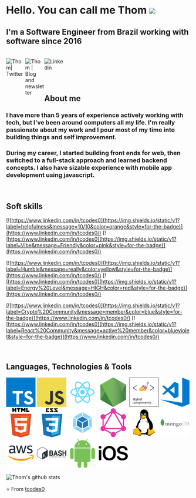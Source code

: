
# Hello. You can call me Thom ![](https://pronoun.cyou/x/y?subject=They&object=He&height=20)

## I'm a Software Engineer from Brazil working with software since 2016

<!-- [![tcodes0.substack.com](https://img.shields.io/static/v1?label=Blog%20-%20Substack&message=%20&color=pink&style=flat-square&logoColor=white)](http://tcodes0.substack.com/) -->
<br/>
<!-- <a href="https://twitter.com/thom_is_coding" >
  <img align="left" alt="Hemant Joshi| Twitter" width="22px" src="https://cdn.jsdelivr.net/npm/simple-icons@v3/icons/twitter.svg" />
</a> -->
<a href="https://twitter.com/thom_is_coding" >
  <img align="left" alt="Thom| Twitter" width="52px" src="https://cdn.jsdelivr.net/npm/simple-icons@v3/icons/twitter.svg" />
</a>
<a href="https://tcodes0.substack.com" >
  <img align="left" alt="Thom | Blog and newsletter" width="52px" src="https://res-4.cloudinary.com/crunchbase-production/image/upload/c_lpad,h_256,w_256,f_auto,q_auto:eco/itndzdrwlnb1w2yv0ssu" />
</a>
<a href="https://www.linkedin.com/in/tcodes0">
  <img align="left" alt="Linkedin" width="52px" src="https://cdn.jsdelivr.net/npm/simple-icons@v3/icons/linkedin.svg" />
</a>
<!-- <a href="https://t.me/ihemantjoshi">
  <img align="left" alt="Telegram" width="22px" src="https://cdn.jsdelivr.net/npm/simple-icons@v3/icons/telegram.svg" />
</a> -->
<br />
<br />
<br />
<br />

## About me

### I have more than 5 years of experience actively working with tech, but I've been around computers all my life. I'm really passionate about my work and I pour most of my time into building things and self improvement.
### During my career, I started building front ends for web, then switched to a full-stack approach and learned backend concepts. I also have sizable experience with mobile app development using javascript.

<!-- <img height="22" src="https://user-images.githubusercontent.com/21963291/87255354-63e3cf00-c460-11ea-9263-04c4f995b29a.png">  **I'm currently development Mobile Apps with React Native <img height="20" src="https://raw.githubusercontent.com/github/explore/80688e429a7d4ef2fca1e82350fe8e3517d3494d/topics/react-native/react-native.png">, and working remote at [Banco ABC (Arab Banking Corporation) Brasil](https://www.abcbrasil.com.br/)** -->

<!-- :page_with_curl: **I'm weekly posting tips from the world of technology on [LinkedIn](https://linkedin.com/in/ilda-silva-neta)**

:raising_hand: **I'm a volunteer mentor for the Space Squad - [Rocketseat](https://rocketseat.com.br/)** -->


<br/>

## Soft skills

[![https://www.linkedin.com/in/tcodes0](https://img.shields.io/static/v1?label=helpfulness&message=10/10&color=orange&style=for-the-badge)](https://www.linkedin.com/in/tcodes0/)
[![https://www.linkedin.com/in/tcodes0](https://img.shields.io/static/v1?label=Vibe&message=Friendly&color=pink&style=for-the-badge)](https://www.linkedin.com/in/tcodes0/)

[![https://www.linkedin.com/in/tcodes0](https://img.shields.io/static/v1?label=Humble&message=really&color=yellow&style=for-the-badge)](https://www.linkedin.com/in/tcodes0/)
[![https://www.linkedin.com/in/tcodes0](https://img.shields.io/static/v1?label=Energy%20Level&message=HIGH&color=red&style=for-the-badge)](https://www.linkedin.com/in/tcodes0/)

[![https://www.linkedin.com/in/tcodes0](https://img.shields.io/static/v1?label=Crypto%20Community&message=member&color=blue&style=for-the-badge)](https://www.linkedin.com/in/tcodes0/)
[![https://www.linkedin.com/in/tcodes0](https://img.shields.io/static/v1?label=React%20Community&message=active%20member&color=blueviolet&style=for-the-badge)](https://www.linkedin.com/in/tcodes0/)

<br/>


## Languages, Technologies & Tools

<code><img height="80" src="https://raw.githubusercontent.com/github/explore/80688e429a7d4ef2fca1e82350fe8e3517d3494d/topics/typescript/typescript.png"></code>
<code><img height="80" src="https://raw.githubusercontent.com/github/explore/80688e429a7d4ef2fca1e82350fe8e3517d3494d/topics/javascript/javascript.png"></code>
<code><img height="80" src="https://raw.githubusercontent.com/github/explore/80688e429a7d4ef2fca1e82350fe8e3517d3494d/topics/react/react.png"></code>
<code><img height="80" src="https://raw.githubusercontent.com/github/explore/80688e429a7d4ef2fca1e82350fe8e3517d3494d/topics/nodejs/nodejs.png"></code>
<code><img height="80" src="https://raw.githubusercontent.com/github/explore/80688e429a7d4ef2fca1e82350fe8e3517d3494d/topics/styled-components/styled-components.png"></code>
<code><img height="80" src="https://raw.githubusercontent.com/github/explore/80688e429a7d4ef2fca1e82350fe8e3517d3494d/topics/visual-studio-code/visual-studio-code.png"></code>
<code><img height="80" src="https://raw.githubusercontent.com/github/explore/80688e429a7d4ef2fca1e82350fe8e3517d3494d/topics/html/html.png"></code>
<code><img height="80" src="https://raw.githubusercontent.com/github/explore/80688e429a7d4ef2fca1e82350fe8e3517d3494d/topics/css/css.png"></code>
<code><img height="80" src="https://raw.githubusercontent.com/github/explore/80688e429a7d4ef2fca1e82350fe8e3517d3494d/topics/webpack/webpack.png"></code>
<code><img height="80" src="https://raw.githubusercontent.com/github/explore/80688e429a7d4ef2fca1e82350fe8e3517d3494d/topics/graphql/graphql.png"></code>
<code><img height="80" src="https://raw.githubusercontent.com/github/explore/80688e429a7d4ef2fca1e82350fe8e3517d3494d/topics/linux/linux.png"></code>
<code><img height="80" src="https://raw.githubusercontent.com/github/explore/80688e429a7d4ef2fca1e82350fe8e3517d3494d/topics/mongodb/mongodb.png"></code>
<code><img height="80" src="https://raw.githubusercontent.com/github/explore/80688e429a7d4ef2fca1e82350fe8e3517d3494d/topics/aws/aws.png"></code>
<code><img height="80" src="https://raw.githubusercontent.com/github/explore/80688e429a7d4ef2fca1e82350fe8e3517d3494d/topics/bash/bash.png"></code>
<code><img height="80" src="https://raw.githubusercontent.com/github/explore/80688e429a7d4ef2fca1e82350fe8e3517d3494d/topics/android/android.png"></code>
<code><img height="80" src="https://raw.githubusercontent.com/github/explore/80688e429a7d4ef2fca1e82350fe8e3517d3494d/topics/ios/ios.png"></code>

![Thom's github stats](https://github-readme-stats.vercel.app/api/?username=tcodes0&show_icons=true&title_color=fff&hide_rank=true&icon_color=79ff97&text_color=9f9f9f&bg_color=151515)

<!-- ## Knowledge

**Languages**
[![JavaScript](https://img.shields.io/badge/-JavaScript-black?style=flat-square&logo=javascript&link=https://github.com/tcodes0/)](https://github.com/tcodes0/)
[![TypeScript](https://img.shields.io/badge/-TypeScript-007ACC?style=flat-square&logo=typescript&link=https://github.com/tcodes0/)](https://github.com/tcodes0/)
[![C++](https://img.shields.io/badge/-C++-00599C?style=flat-square&logo=c++&link=https://github.com/tcodes0/)](https://github.com/tcodes0/)
[![C](https://img.shields.io/badge/-A8B9CC?style=flat-square&logo=c&logoColor=white&link=https://github.com/tcodes0/)](https://github.com/tcodes0/)
[![Python](https://img.shields.io/badge/-Python-afd0ea?style=flat-square&logo=Python&link=https://github.com/tcodes0/)](https://github.com/tcodes0/)

**Front-end / Mobile**
[![Styled-components](https://img.shields.io/badge/-Styled%20Components-pink?style=flat-square&logo=styled-components)](https://github.com/tcodes0/)
[![SASS](https://img.shields.io/badge/-SASS-ed9ac2?style=flat-square&logo=sass)](https://github.com/tcodes0/)
[![CSS3](https://img.shields.io/badge/-CSS3-1572B6?style=flat-square&logo=css3&link=https://github.com/tcodes0/)](https://github.com/tcodes0/)
[![React](https://img.shields.io/badge/-React-black?style=flat-square&logo=react&link=https://github.com/tcodes0/)](https://github.com/tcodes0/)

**Design**
[![Figma](https://img.shields.io/badge/-Figma-ffbaba?style=flat-square&logo=figma)](https://github.com/tcodes0/)

**Others Technologies**
[![Gradle](https://img.shields.io/badge/-Gradle-02303A?style=flat-square&logo=Gradle&link=https://github.com/tcodes0/)](https://github.com/tcodes0/)
[![Algolia](https://img.shields.io/badge/-Algolia-94cafc?style=flat-square&logo=Algolia&link=https://github.com/tcodes0/)](https://github.com/tcodes0/)
[![Nodejs](https://img.shields.io/badge/-Nodejs-black?style=flat-square&logo=Node.js&link=https://github.com/tcodes0/)](https://github.com/tcodes0/)
[![Insomnia](https://img.shields.io/badge/-Insomnia-5849BE?style=flat-square&logo=Insomnia&link=https://github.com/tcodes0/)](https://github.com/tcodes0/)
[![Docker](https://img.shields.io/badge/-Docker-black?style=flat-square&logo=docker&link=https://github.com/tcodes0/)](https://github.com/tcodes0/)
[![GraphQL](https://img.shields.io/badge/-GraphQL-E10098?style=flat-square&logo=graphql&link=https://github.com/tcodes0/)](https://github.com/tcodes0/)
[![Apollo GraphQL](https://img.shields.io/badge/-Apollo%20GraphQL-311C87?style=flat-square&logo=apollo-graphql&link=https://github.com/tcodes0/)](https://github.com/tcodes0/)
[![Redux](https://img.shields.io/badge/-Redux-764ABC?style=flat-square&logo=redux&link=https://github.com/tcodes0/)](https://github.com/tcodes0/)

**Database**
[![MongoDB](https://img.shields.io/badge/-MongoDB-black?style=flat-square&logo=mongodb&link=https://github.com/tcodes0/)](https://github.com/tcodes0/)
[![PostgreSQL](https://img.shields.io/badge/-PostgreSQL-336791?style=flat-square&logo=postgresql&link=https://github.com/tcodes0/)](https://github.com/tcodes0/)
[![MySQL](https://img.shields.io/badge/-MySQL-a0c4db?style=flat-square&logo=mysql&link=https://github.com/tcodes0/)](https://github.com/tcodes0/)
[![SQLite](https://img.shields.io/badge/-SQLite-003B57?style=flat-square&logo=sqlite&link=https://github.com/tcodes0/)](https://github.com/tcodes0/)

**CMS**
[![Typo3](https://img.shields.io/badge/-Typo3-f9d2a7?style=flat-square&logo=typo3&link=https://github.com/tcodes0/)](https://github.com/tcodes0/)
[![Wordpress](https://img.shields.io/badge/-Wordpress-21759B?style=flat-square&logo=Wordpress&link=https://github.com/tcodes0/)](https://github.com/tcodes0/)

**Operational System**
[![Linux](https://img.shields.io/badge/-Linux-333333?style=flat-square&logo=Linux&link=https://github.com/tcodes0/)](https://github.com/tcodes0/)
[![Windows](https://img.shields.io/badge/-Windows-0078D6?style=flat-square&logo=Windows&link=https://github.com/tcodes0/)](https://github.com/tcodes0/)

**IDE**
[![Visual Studio Code](https://img.shields.io/badge/-Visual%20Studio%20Code-007ACC?style=flat-square&logo=VisualStudioCode&link=https://github.com/tcodes0/)](https://github.com/tcodes0/)

**Versioning and Communication**
[![Git](https://img.shields.io/badge/-Git-black?style=flat-square&logo=git&link=https://github.com/tcodes0/)](https://github.com/tcodes0/)
[![GitLab](https://img.shields.io/badge/-GitLab-FCA121?style=flat-square&logo=gitlab&link=https://github.com/tcodes0/)](https://github.com/tcodes0/)
[![GitHub](https://img.shields.io/badge/-GitHub-181717?style=flat-square&logo=github&link=https://github.com/tcodes0/)](https://github.com/tcodes0/)
[![Bitbucket](https://img.shields.io/badge/-Bitbucket-0052CC?style=flat-square&logo=bitbucket&link=https://github.com/tcodes0/)](https://github.com/tcodes0/)
[![Jira](https://img.shields.io/badge/-Jira-0052CC?style=flat-square&logo=Jira&link=https://github.com/tcodes0/)](https://github.com/tcodes0/)
[![Slack](https://img.shields.io/badge/-Slack-4A154B?style=flat-square&logo=Slack&link=https://github.com/tcodes0/)](https://github.com/tcodes0/) -->

⭐️ From [tcodes0](https://github.com/tcodes0)
